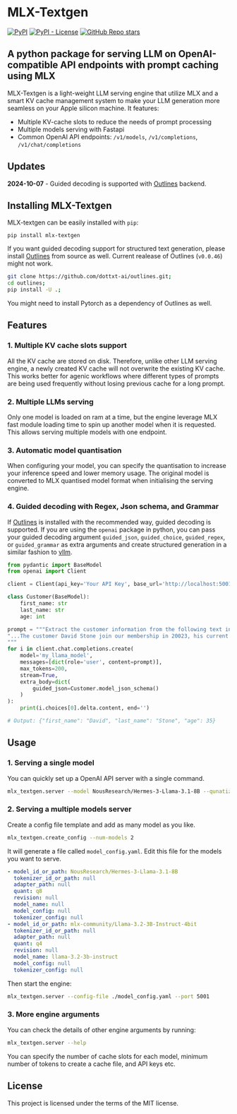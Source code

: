 # MLX-Textgen
[![PyPI](https://img.shields.io/pypi/v/mlx-textgen)](https://pypi.org/project/mlx-textgen/)
[![PyPI - License](https://img.shields.io/pypi/l/mlx-textgen)](https://pypi.org/project/mlx-textgen/)
[![GitHub Repo stars](https://img.shields.io/github/stars/nath1295/mlx-textgen)](https://pypi.org/project/mlx-textgen/)

## A python package for serving LLM on OpenAI-compatible API endpoints with prompt caching using MLX  

MLX-Textgen is a light-weight LLM serving engine that utilize MLX and a smart KV cache management system to make your LLM generation more seamless on your Apple silicon machine. It features:
- Multiple KV-cache slots to reduce the needs of prompt processing
- Multiple models serving with Fastapi
- Common OpenAI API endpoints: `/v1/models`, `/v1/completions`, `/v1/chat/completions`

## Updates
**2024-10-07** - Guided decoding is supported with [Outlines](https://github.com/dottxt-ai/outlines) backend.

## Installing MLX-Textgen
MLX-textgen can be easily installed with `pip`:
```
pip install mlx-textgen
```

If you want guided decoding support for structured text generation, please install [Outlines](https://github.com/dottxt-ai/outlines) from source as well. Current realease of Outlines (`v0.0.46`) might not work.
```bash
git clone https://github.com/dottxt-ai/outlines.git;
cd outlines;
pip install -U .;
```
You might need to install Pytorch as a dependency of Outlines as well.

## Features
### 1. Multiple KV cache slots support
All the KV cache are stored on disk. Therefore, unlike other LLM serving engine, a newly created KV cache will not overwrite the existing KV cache. This works better for agenic workflows where different types of prompts are being used frequently without losing previous cache for a long prompt.

### 2. Multiple LLMs serving
Only one model is loaded on ram at a time, but the engine leverage MLX fast module loading time to spin up another model when it is requested. This allows serving multiple models with one endpoint.

### 3. Automatic model quantisation
When configuring your model, you can specify the quantisation to increase your inference speed and lower memory usage. The original model is converted to MLX quantised model format when initialising the serving engine.

### 4. Guided decoding with Regex, Json schema, and Grammar
If [Outlines](https://github.com/dottxt-ai/outlines) is installed with the recommended way, guided decoding is supported. If you are using the `openai` package in python, you can pass your guided decoding argument `guided_json`, `guided_choice`, `guided_regex`, or `guided_grammar` as extra arguments and create structured generation in a similar fashion to [vllm](https://github.com/vllm-project/vllm).

```python
from pydantic import BaseModel
from openai import Client

client = Client(api_key='Your API Key', base_url='http://localhost:5001/v1/')

class Customer(BaseModel):
    first_name: str
    last_name: str
    age: int

prompt = """Extract the customer information from the following text in json format:
"...The customer David Stone join our membership in 20023, his current age is thirty five years old...."
"""
for i in client.chat.completions.create(
    model='my_llama_model',
    messages=[dict(role='user', content=prompt)],
    max_tokens=200,
    stream=True,
    extra_body=dict(
        guided_json=Customer.model_json_schema()
    )
):
    print(i.choices[0].delta.content, end='')

# Output: {"first_name": "David", "last_name": "Stone", "age": 35}
```

## Usage
### 1. Serving a single model
You can quickly set up a OpenAI API server with a single command.

```bash
mlx_textgen.server --model NousResearch/Hermes-3-Llama-3.1-8B --qunatize q8 --port 5001
```

### 2. Serving a multiple models server
Create a config file template and add as many model as you like.
```bash
mlx_textgen.create_config --num-models 2
```

It will generate a file called `model_config.yaml`. Edit this file for the models you want to serve.
```yaml
- model_id_or_path: NousResearch/Hermes-3-Llama-3.1-8B
  tokenizer_id_or_path: null
  adapter_path: null
  quant: q8
  revision: null
  model_name: null
  model_config: null
  tokenizer_config: null
- model_id_or_path: mlx-community/Llama-3.2-3B-Instruct-4bit
  tokenizer_id_or_path: null
  adapter_path: null
  quant: q4
  revision: null
  model_name: llama-3.2-3b-instruct
  model_config: null
  tokenizer_config: null
```

Then start the engine:
```bash
mlx_textgen.server --config-file ./model_config.yaml --port 5001
```

### 3. More engine arguments
You can check the details of other engine arguments by running:
```bash
mlx_textgen.server --help
```

You can specify the number of cache slots for each model, minimum number of tokens to create a cache file, and API keys etc.

## License
This project is licensed under the terms of the MIT license.
